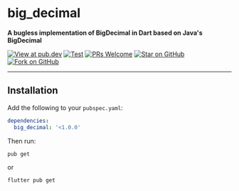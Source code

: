 <p align="center">
  <!--img src="" height="200"-->
  <h1><b>big_decimal</b></h1>
</p>

**A bugless implementation of BigDecimal in Dart based on Java's BigDecimal**

<!-- Badges -->
[![View at pub.dev][pub-badge]][pub-link]
[![Test][actions-badge]][actions-link]
[![PRs Welcome][prs-badge]][prs-link]
[![Star on GitHub][github-star-badge]][github-star-link]
[![Fork on GitHub][github-forks-badge]][github-forks-link]

[pub-badge]: https://img.shields.io/pub/v/big_decimal?style=for-the-badge
[pub-link]: https://pub.dev/packages/big_decimal

[actions-badge]: https://img.shields.io/github/workflow/status/bugless/big-decimal/CI?style=for-the-badge
[actions-link]: https://github.com/bugless/big-decimal/actions

[prs-badge]: https://img.shields.io/badge/PRs-welcome-brightgreen.svg?style=for-the-badge
[prs-link]: https://github.com/bugless/big-decimal/issues

[github-star-badge]: https://img.shields.io/github/stars/bugless/big-decimal.svg?style=for-the-badge&logo=github&logoColor=ffffff
[github-star-link]: https://github.com/bugless/big-decimal/stargazers

[github-forks-badge]: https://img.shields.io/github/forks/bugless/big-decimal.svg?style=for-the-badge&logo=github&logoColor=ffffff
[github-forks-link]: https://github.com/bugless/big-decimal/network/members

---

## **Installation**
Add the following to your `pubspec.yaml`:
```yaml
dependencies:
  big_decimal: '<1.0.0'
```

Then run:
```shell
pub get
```
or
```shell
flutter pub get
```
